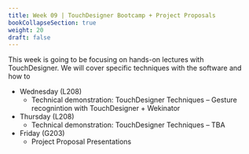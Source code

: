 ```yaml
---
title: Week 09 | TouchDesigner Bootcamp + Project Proposals
bookCollapseSection: true
weight: 20
draft: false
---
```


This week is going to be focusing on hands-on lectures with TouchDesigner. We will cover specific techniques with the software and how to

- Wednesday (L208)
  - Technical demonstration: TouchDesigner Techniques – Gesture recognintion with TouchDesigner + Wekinator
- Thursday (L208)
  - Technical demonstration: TouchDesigner Techniques – TBA
- Friday (G203)
  - Project Proposal Presentations


